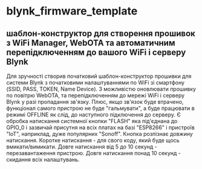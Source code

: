 # blynk_firmware_template
шаблон-конструктор для створення прошивок з WiFi Manager, WebOTA та автоматичним перепідключенням до вашого WiFi і серверу Blynk
-----------------------------------------------------------------------------------------------------------------------------------
Для зручності створив початковий шаблон-конструктор прошивки для системи Blynk з початковими налаштуваннями по WiFi зі смартфону (SSID, PASS, TOKEN, Name Device). З можливістю оновлювати прошивку по повітрю WebOTA, та перепідключенням до мережі WiFi і серверу Blynk у разі пропадання зв'язку. Плюс, якщо зв'язок буде втрачено, функціонал самого пристрою не буде "гальмувати", а буде працювати в режимі OFFLINE як слід, до наступного підключення до серверу. Є обробка натискання системної кнопки "FLASH" яка під'єднана до GPIO_0 і зазвичай присутня на всіх платах на базі "ESP8266" і пристроїв "IoT", наприклад, дуже популярних "Sonoff". Кнопка розпізнає довжину натискання. Коротке натискання - для свого коду, який буде щось вмикати/вимикати. Довге натискання від 5 до 10 секунд - перезавантаження пристрою. Довге натискання понад 10 секунд - скидання всіх налаштувань.
